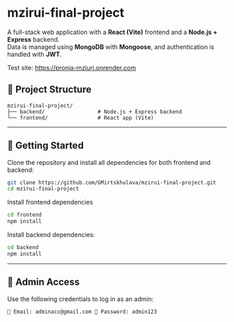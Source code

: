 # mzirui-final-project

A full-stack web application with a **React (Vite)** frontend and a **Node.js + Express** backend.  
Data is managed using **MongoDB** with **Mongoose**, and authentication is handled with **JWT**.

Test site: https://pronia-mziuri.onrender.com

## 🧠 Project Structure
```
mzirui-final-project/
├── backend/                 # Node.js + Express backend
└── frontend/                # React app (Vite)
```


---

## 🚀 Getting Started

Clone the repository and install all dependencies for both frontend and backend:

```bash
git clone https://github.com/GMirtskhulava/mzirui-final-project.git
cd mzirui-final-project
```

Install frontend dependencies
```bash
cd frontend
npm install
```
Install backend dependencies:
```bash
cd backend
npm install
```

---

## 🔐 Admin Access
Use the following credentials to log in as an admin:

``
📧 Email: adminacc@gmail.com
🔑 Password: admin123 
``
